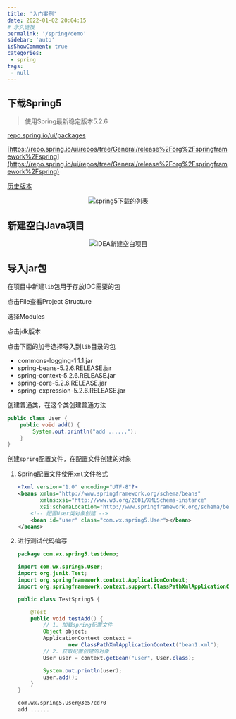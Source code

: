 ```yaml
---
title: '入门案例'
date: 2022-01-02 20:04:15
# 永久链接
permalink: '/spring/demo'
sidebar: 'auto'
isShowComment: true
categories:
 - spring
tags:
 - null
---
```




## 下载Spring5

>   使用Spring最新稳定版本5.2.6



[repo.spring.io/ui/packages](https://repo.spring.io/ui/packages)

[https://repo.spring.io/ui/repos/tree/General/release%2Forg%2Fspringframework%2Fspring](https://repo.spring.io/ui/repos/tree/General/release%2Forg%2Fspringframework%2Fspring)

[历史版本](https://repo.spring.io/ui/native/release/org/springframework/spring)



<p align="center"><img src="https://gitee.com/wxvirus/img/raw/master/img/20220102203125.png" alt="spring5下载的列表" /></p>





## 新建空白Java项目

<p align="center"><img src="https://gitee.com/wxvirus/img/raw/master/img/20220102203350.png" alt="IDEA新建空白项目" /></p>





## 导入jar包



在项目中新建`lib`包用于存放IOC需要的包

点击File查看Project Structure

选择Modules

点击jdk版本

点击下面的加号选择导入到`lib`目录的包

-   commons-logging-1.1.1.jar
-   spring-beans-5.2.6.RELEASE.jar
-   spring-context-5.2.6.RELEASE.jar
-   spring-core-5.2.6.RELEASE.jar
-   spring-expression-5.2.6.RELEASE.jar



创建普通类，在这个类创建普通方法

```java
public class User {
    public void add() {
        System.out.println("add ......");
    }
}

```

创建`spring`配置文件，在配置文件创建的对象

1.   Spring配置文件使用`xml`文件格式

     ```xml
     <?xml version="1.0" encoding="UTF-8"?>
     <beans xmlns="http://www.springframework.org/schema/beans"
            xmlns:xsi="http://www.w3.org/2001/XMLSchema-instance"
            xsi:schemaLocation="http://www.springframework.org/schema/beans http://www.springframework.org/schema/beans/spring-beans.xsd">
         <!-- 配置User类对象创建 -->
         <bean id="user" class="com.wx.spring5.User"></bean>
     </beans>
     ```

2.   进行测试代码编写

     ```java
     package com.wx.spring5.testdemo;
     
     import com.wx.spring5.User;
     import org.junit.Test;
     import org.springframework.context.ApplicationContext;
     import org.springframework.context.support.ClassPathXmlApplicationContext;
     
     public class TestSpring5 {
     
         @Test
         public void testAdd() {
             // 1. 加载spring配置文件
             Object object;
             ApplicationContext context =
                     new ClassPathXmlApplicationContext("bean1.xml");
             // 2. 获取配置创建的对象
             User user = context.getBean("user", User.class);
     
             System.out.println(user);
             user.add();
         }
     }
     
     ```

     ```bash
     com.wx.spring5.User@3e57cd70
     add ......
     ```

     